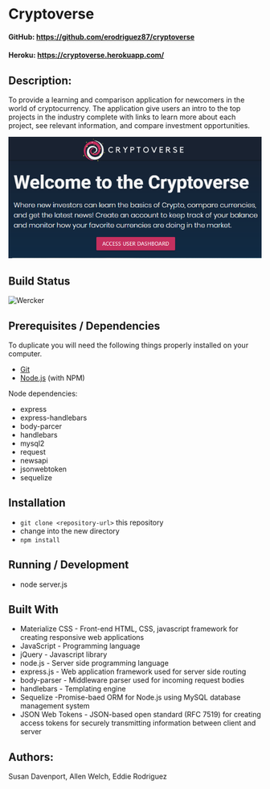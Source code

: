 # Cryptoverse
#### GitHub:  https://github.com/erodriguez87/cryptoverse
#### Heroku: https://cryptoverse.herokuapp.com/

## Description:
To provide a learning and comparison application for newcomers in the world of cryptocurrency. The application give users an intro to the top projects in the industry complete with links to learn more about each project, see relevant information, and compare investment opportunities. 

![title image](/public/assets/images/title.png)

## Build Status
![Wercker](https://img.shields.io/wercker/ci/wercker/docs.svg)

## Prerequisites / Dependencies
To duplicate you will need the following things properly installed on your computer.
* [Git](http://git-scm.com/)
* [Node.js](http://nodejs.org/) (with NPM)

Node dependencies:
* express
* express-handlebars
* body-parcer
* handlebars
* mysql2
* request
* newsapi
* jsonwebtoken
* sequelize

## Installation
* `git clone <repository-url>` this repository
* change into the new directory
* `npm install`

## Running / Development
* node server.js

## Built With
- Materialize CSS - Front-end HTML, CSS, javascript framework for creating responsive web applications
- JavaScript - Programming language
- jQuery - Javascript library
- node.js - Server side programming language
- express.js - Web application framework used for server side routing
- body-parser - Middleware parser used for incoming request bodies
- handlebars - Templating engine
- Sequelize -Promise-baed ORM for Node.js using MySQL database management system
- JSON Web Tokens - JSON-based open standard (RFC 7519) for creating access tokens for securely transmitting information between client and server

## Authors:  
Susan Davenport, Allen Welch, Eddie Rodriguez